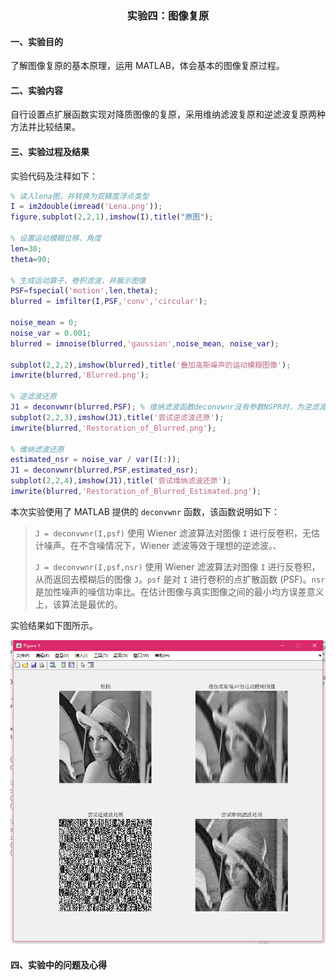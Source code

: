<h3 align='center'>实验四：图像复原</h3>

#### 一、实验目的

了解图像复原的基本原理，运用 MATLAB，体会基本的图像复原过程。

#### 二、实验内容

自行设置点扩展函数实现对降质图像的复原，采用维纳滤波复原和逆滤波复原两种方法并比较结果。

#### 三、实验过程及结果

实验代码及注释如下：

```matlab
% 读入lena图，并转换为双精度浮点类型
I = im2double(imread('Lena.png'));
figure,subplot(2,2,1),imshow(I),title("原图");

% 设置运动模糊位移、角度
len=30;
theta=90;

% 生成运动算子、卷积滤波，并展示图像
PSF=fspecial('motion',len,theta);
blurred = imfilter(I,PSF,'conv','circular');

noise_mean = 0;
noise_var = 0.001;
blurred = imnoise(blurred,'gaussian',noise_mean, noise_var);

subplot(2,2,2),imshow(blurred),title('叠加高斯噪声的运动模糊图像');
imwrite(blurred,'Blurred.png');

% 逆滤波还原
J1 = deconvwnr(blurred,PSF); % 维纳滤波函数deconvwnr没有参数NSPR时，为逆滤波
subplot(2,2,3),imshow(J1),title('尝试逆滤波还原');
imwrite(blurred,'Restoration_of_Blurred.png');

% 维纳滤波还原
estimated_nsr = noise_var / var(I(:));
J1 = deconvwnr(blurred,PSF,estimated_nsr);
subplot(2,2,4),imshow(J1),title('尝试维纳滤波还原');
imwrite(blurred,'Restoration_of_Blurred_Estimated.png');
```

本次实验使用了 MATLAB 提供的 `deconvwnr` 函数，该函数说明如下：

> `J = deconvwnr(I,psf)` 使用 Wiener 滤波算法对图像 `I` 进行反卷积，无估计噪声。在不含噪情况下，Wiener 滤波等效于理想的逆滤波。、
> 
> `J = deconvwnr(I,psf,nsr)` 使用 Wiener 滤波算法对图像 `I` 进行反卷积，从而返回去模糊后的图像 `J`。`psf` 是对 `I` 进行卷积的点扩散函数 (PSF)。`nsr` 是加性噪声的噪信功率比。在估计图像与真实图像之间的最小均方误差意义上，该算法是最优的。

实验结果如下图所示。

![实验结果](./result.png)

#### 四、实验中的问题及心得